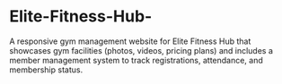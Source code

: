# Elite-Fitness-Hub-
A responsive gym management website for Elite Fitness Hub  that showcases gym facilities (photos, videos, pricing plans) and includes a member management system to track registrations, attendance, and membership status.
